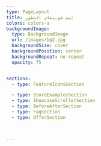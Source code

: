 ```yaml
---
type: PageLayout
title: ثيم شوبيفاي المطور
colors: colors-a
backgroundImage:
  type: BackgroundImage
  url: /images/bg2.jpg
  backgroundSize: cover
  backgroundPosition: center
  backgroundRepeat: no-repeat
  opacity: 75


sections:
  - type: FeatureIconsSection

  - type: StoreExamplesSection      
  - type: ShowcaseScrollerSection
  - type: BeforeAfterSection
  - type: FaqSection
  - type: OfferSection



---
```

